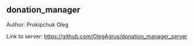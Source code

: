 ## donation_manager

Author: Prokipchuk Oleg

Link to server: https://github.com/OlegAgrus/donation_manager_server
